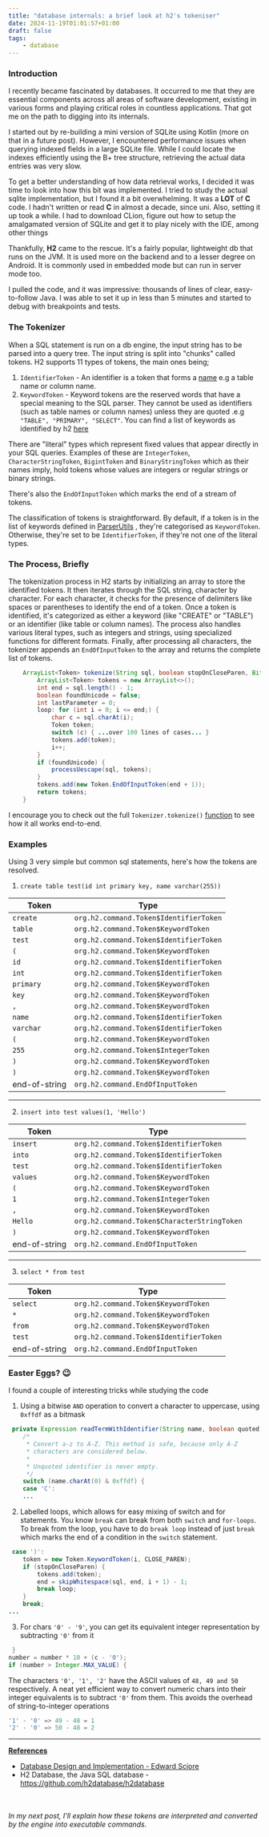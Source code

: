 ```yaml
---
title: "database internals: a brief look at h2's tokeniser"
date: 2024-11-19T01:01:57+01:00
draft: false
tags:
    - database
---
```


### Introduction 
I recently became fascinated by databases. It occurred to me that they are essential components across all areas of software
development, existing in various forms and playing critical roles in countless applications. That got me on the path to 
digging into its internals.

I started out by re-building a mini version of SQLite using Kotlin (more on that in a future post). However, I encountered performance 
issues when querying indexed fields in a large SQLite file. While I could locate the indexes efficiently using the B+ tree structure, 
retrieving the actual data entries was very slow.

To get a better understanding of how data retrieval works, I decided it was time to look into how this bit was implemented. I tried to 
study the actual sqlite implementation, but I found it a bit overwhelming. It was a **LOT** of **C** code. I hadn't written 
or read **C** in almost a decade, since uni. Also, setting it up took a while. I had to download CLion, figure out 
how to setup the amalgamated version of SQLite and get it to play nicely with the IDE, among other things

Thankfully, **H2** came to the rescue. It's a fairly popular, lightweight db that runs on the JVM. It is used more on the backend and
to a lesser degree on Android. It is commonly used in embedded mode but can run in server mode too.

I pulled the code, and it was impressive: thousands of lines of clear, easy-to-follow Java. I was able to set it up in less than 
5 minutes and started to debug with breakpoints and tests.

### The Tokenizer
When a SQL statement is run on a db engine, the input string has to be parsed into a query tree.
The input string is split into "chunks" called tokens. H2 supports 11 types of tokens, the main ones being;

1. `IdentifierToken` - An identifier is a token that forms a [name](https://github.com/h2database/h2database/blob/d2c2b322592bd66f7428d7b230fa7bab15e128de/h2/src/main/org/h2/util/ParserUtil.java#L18)
e.g a table name or column name.
2. `KeywordToken` - Keyword tokens are the reserved words that have a special meaning to the SQL parser. They cannot be used 
as identifiers (such as table names or column names) unless they are quoted .e.g `"TABLE", "PRIMARY", "SELECT"`. You can find a list of
keywords as identified by h2 [here](https://github.com/h2database/h2database/blob/d2c2b322592bd66f7428d7b230fa7bab15e128de/h2/src/main/org/h2/util/ParserUtil.java#L484-L587)

There are "literal" types which represent fixed values that appear directly in your SQL queries. Examples of these are
`IntegerToken`, `CharacterStringToken`, `BigintToken` and `BinaryStringToken` which as their names imply, hold tokens whose values are integers or regular strings or binary strings.

There's also the `EndOfInputToken` which marks the end of a stream of tokens.

The classification of tokens is straightforward. By default, if a token is in the list of keywords defined in [ParserUtils]((https://github.com/h2database/h2database/blob/d2c2b322592bd66f7428d7b230fa7bab15e128de/h2/src/main/org/h2/util/ParserUtil.java#L484-L587))
, they're categorised as `KeywordToken`. Otherwise, they're set to be `IdentifierToken`, if they're not one of the literal types.


### The Process, Briefly
The tokenization process in H2 starts by initializing an array to store the identified tokens. It then iterates through the SQL string, character by 
character. For each character, it checks for the presence of delimiters like spaces or parentheses to identify the end of a token. Once a token is identified,
it's categorized as either a keyword (like "CREATE" or "TABLE") or an identifier (like table or column names). The process also handles various literal types,
such as integers and strings, using specialized functions for different formats. Finally, after processing all characters, the tokenizer appends an `EndOfInputToken`
to the array and returns the complete list of tokens.

```java 
    ArrayList<Token> tokenize(String sql, boolean stopOnCloseParen, BitSet parameters) {
        ArrayList<Token> tokens = new ArrayList<>();
        int end = sql.length() - 1;
        boolean foundUnicode = false;
        int lastParameter = 0;
        loop: for (int i = 0; i <= end;) {
            char c = sql.charAt(i);
            Token token;
            switch (c) { ...over 100 lines of cases... }
            tokens.add(token);
            i++;
        }
        if (foundUnicode) {
            processUescape(sql, tokens);
        }
        tokens.add(new Token.EndOfInputToken(end + 1));
        return tokens;
    }
```

I encourage you to check out the full `Tokenizer.tokenize()` [function](https://github.com/h2database/h2database/blob/d2c2b322592bd66f7428d7b230fa7bab15e128de/h2/src/main/org/h2/command/Tokenizer.java#L162-L176) 
to see how it all works end-to-end.

### Examples
Using 3 very simple but common sql statements, here's how the tokens are resolved.
1. `create table test(id int primary key, name varchar(255))`

Token | Type
--------|------
`create` | `org.h2.command.Token$IdentifierToken`
`table` | `org.h2.command.Token$KeywordToken`
`test` | `org.h2.command.Token$IdentifierToken`
`(` | `org.h2.command.Token$KeywordToken`
`id` | `org.h2.command.Token$IdentifierToken`
`int` | `org.h2.command.Token$IdentifierToken`
`primary` | `org.h2.command.Token$KeywordToken`
`key` | `org.h2.command.Token$KeywordToken`
`,` | `org.h2.command.Token$KeywordToken`
`name` | `org.h2.command.Token$IdentifierToken`
`varchar` | `org.h2.command.Token$IdentifierToken`
`(` | `org.h2.command.Token$KeywordToken`
`255` | `org.h2.command.Token$IntegerToken`
`)` | `org.h2.command.Token$KeywordToken`
`)` | `org.h2.command.Token$KeywordToken`
end-of-string | `org.h2.command.EndOfInputToken`

--- 

2. `insert into test values(1, 'Hello')`

Token | Type
--------|------
`insert` | `org.h2.command.Token$IdentifierToken`
`into` | `org.h2.command.Token$IdentifierToken`
`test` | `org.h2.command.Token$IdentifierToken`
`values` | `org.h2.command.Token$KeywordToken`
`(` | `org.h2.command.Token$KeywordToken`
`1` | `org.h2.command.Token$IntegerToken`
`,` | `org.h2.command.Token$KeywordToken`
`Hello` | `org.h2.command.Token$CharacterStringToken`
`)` | `org.h2.command.Token$KeywordToken`
end-of-string | `org.h2.command.EndOfInputToken`

---

3. `select * from test`

Token | Type
--------|------
`select` | `org.h2.command.Token$KeywordToken`
`*` | `org.h2.command.Token$KeywordToken`
`from` | `org.h2.command.Token$KeywordToken`
`test` | `org.h2.command.Token$IdentifierToken`
end-of-string | `org.h2.command.EndOfInputToken`

### Easter Eggs? 😉
I found a couple of interesting tricks while studying the code

1. Using a bitwise `AND` operation to convert a character to uppercase, using `0xffdf` as a bitmask 

```java
 private Expression readTermWithIdentifier(String name, boolean quoted) {
    /*
     * Convert a-z to A-Z. This method is safe, because only A-Z
     * characters are considered below.
     *
     * Unquoted identifier is never empty.
     */
    switch (name.charAt(0) & 0xffdf) {
    case 'C':
    ...
```

2. Labelled loops, which allows for easy mixing of switch and for statements. You know `break` can break from both `switch` and `for-loops`.
To break from the loop, you have to do `break loop` instead of just `break` which marks the end of a condition in the `switch` statement. 

```java
 case ')':
    token = new Token.KeywordToken(i, CLOSE_PAREN);
    if (stopOnCloseParen) {
        tokens.add(token);
        end = skipWhitespace(sql, end, i + 1) - 1;
        break loop;
    }
    break;
...
```

3. For chars `'0' - '9'`, you can get its equivalent integer representation by subtracting `'0'` from it

```java
 }
number = number * 10 + (c - '0');
if (number > Integer.MAX_VALUE) {
```

The characters `'0', '1', '2'` have the ASCII values of `48, 49 and 50` respectively. A neat yet efficient way to convert 
numeric chars into their integer equivalents is to subtract `'0'` from them. This avoids the overhead of string-to-integer operations

```java
'1' - '0' => 49 - 48 = 1
'2' - '0' => 50 - 48 = 2
```


---
<ins>**References**</ins>
- [Database Design and Implementation - Edward Sciore](https://www.amazon.co.uk/Database-Design-Implementation-Data-Centric-Applications/dp/3030338355)
- H2 Database, the Java SQL database - https://github.com/h2database/h2database

<br/><br/>
_In my next post, I'll explain how these tokens are interpreted and converted by the engine into executable commands._